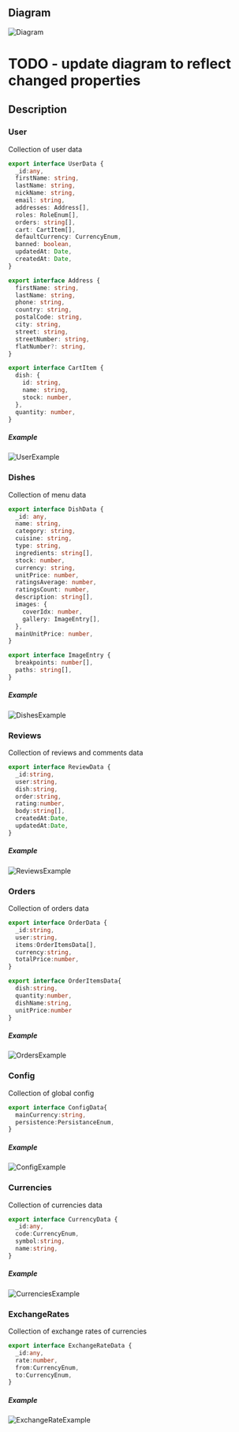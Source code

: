## Diagram

![Diagram](/docs/diagram/assets/diagram.png)

# TODO - update diagram to reflect changed properties

## Description
 
### **User**

Collection of user data

```ts
export interface UserData {
  _id:any,
  firstName: string,
  lastName: string,
  nickName: string,
  email: string,
  addresses: Address[],
  roles: RoleEnum[],
  orders: string[],
  cart: CartItem[],
  defaultCurrency: CurrencyEnum,
  banned: boolean,
  updatedAt: Date,
  createdAt: Date,
}

```

```ts
export interface Address {
  firstName: string,
  lastName: string,
  phone: string,
  country: string,
  postalCode: string,
  city: string,
  street: string,
  streetNumber: string,
  flatNumber?: string,
}
```
```ts
export interface CartItem {
  dish: {
    id: string,
    name: string,
    stock: number,
  },
  quantity: number,
}
```

##### Example

![UserExample](/docs/diagram/assets/example_user.png)

### **Dishes**

Collection of menu data

```ts
export interface DishData {
  _id: any,
  name: string,
  category: string,
  cuisine: string,
  type: string,
  ingredients: string[],
  stock: number,
  currency: string,
  unitPrice: number,
  ratingsAverage: number,
  ratingsCount: number,
  description: string[],
  images: {
    coverIdx: number,
    gallery: ImageEntry[],
  },
  mainUnitPrice: number,
}
```
```ts
export interface ImageEntry {
  breakpoints: number[],
  paths: string[],
}
```

##### Example

![DishesExample](/docs/diagram/assets/example_dishes.png)

### **Reviews**

Collection of reviews and comments data

```ts
export interface ReviewData {
  _id:string,
  user:string,
  dish:string,
  order:string,
  rating:number,
  body:string[],
  createdAt:Date,
  updatedAt:Date,
}
```

##### Example

![ReviewsExample](/docs/diagram/assets/example_reviews.png)

### **Orders**

Collection of orders data

```ts
export interface OrderData {
  _id:string,
  user:string,
  items:OrderItemsData[],
  currency:string,
  totalPrice:number,
}
```
```ts
export interface OrderItemsData{
  dish:string,
  quantity:number,
  dishName:string,
  unitPrice:number
}
```

##### Example

![OrdersExample](/docs/diagram/assets/example_orders.png)

### **Config**

Collection of global config

```ts
export interface ConfigData{
  mainCurrency:string,
  persistence:PersistanceEnum,
}
```

##### Example

![ConfigExample](/docs/diagram/assets/example_config.png)

### **Currencies**

Collection of currencies data

```ts
export interface CurrencyData {
  _id:any,
  code:CurrencyEnum,
  symbol:string,
  name:string,
}
```

##### Example

![CurrenciesExample](/docs/diagram/assets/example_currencies.png)

### **ExchangeRates**

Collection of exchange rates of currencies

```ts
export interface ExchangeRateData {
  _id:any,
  rate:number,
  from:CurrencyEnum,
  to:CurrencyEnum,
}
```

##### Example

![ExchangeRateExample](/docs/diagram/assets/example_exchangeRates.png)
